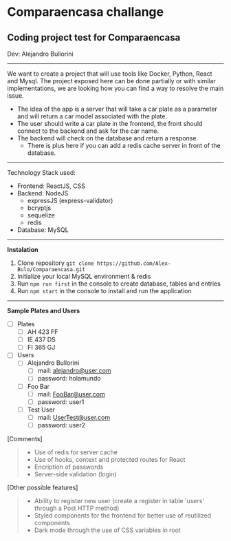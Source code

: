 # Comparaencasa challange
## Coding project test for Comparaencasa
Dev: Alejandro Bullorini
***
We want to create a project that will use tools like Docker, Python, React and Mysql.
The project exposed here can be done partially or with similar implementations, we are looking how you can find a way to resolve the main issue.

 - The idea of the app is a server that will take a car plate as a parameter and will return a car model associated with the plate.  
 - The user should write a car plate in the frontend, the front should connect to the backend and ask for the car name. 
 - The backend will check on the database and return a response.
	 - There is plus here if you can add a redis cache server in front of the database.
***
Technology Stack used:
 - Frontend: ReactJS, CSS
 - Backend: NodeJS
	 - expressJS (express-validator)
	 - bcryptjs
	 - sequelize
	 - redis
 - Database: MySQL
***
**Instalation**
 
1. Clone repository `git clone https://github.com/Alex-Bulo/Comparaencasa.git`
2. Initialize your local MySQL environment & redis
3. Run `npm run first` in the console to create database, tables and entries
4. Run `npm start` in the console to install and run the application
***
**Sample Plates and Users**
 - [ ] Plates
	 - [ ] AH 423 FF
	 - [ ] IE 437 DS 
	 - [ ] FI 365 GJ

 - [ ] Users
	 - [ ] Alejandro Bullorini
		 - [ ] mail: alejandro@user.com
		 - [ ] password: holamundo
	 - [ ] Foo Bar
		 - [ ] mail: FooBar@user.com
		 - [ ] password: user1
	 - [ ] Test User
		 - [ ] mail: UserTest@user.com
		 - [ ] password: user2

 [Comments] 
>  - Use of redis for server cache
>  - Use of hooks, context and protected routes for React
>  - Encription of passwords
>  - Server-side validation (login)

 [Other possible features] 
>  - Ability to register new user (create a register in table 'users' through a Post HTTP method)
>  - Styled components for the frontend for better use of reutilized components
>  - Dark mode through the use of CSS variables in root